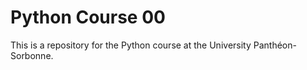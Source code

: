 # Python Course 00

This is a repository for the Python course at the University Panthéon-Sorbonne.
